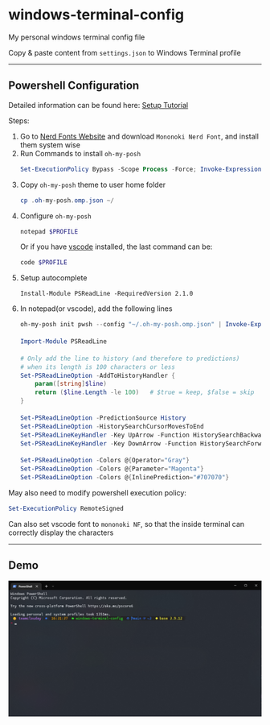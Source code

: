# windows-terminal-config

My personal windows terminal config file

Copy & paste content from `settings.json` to Windows Terminal profile

------

## Powershell Configuration

Detailed information can be found here: [Setup Tutorial](https://ohmyposh.dev/docs/installation/windows)

Steps:
1. Go to [Nerd Fonts Website](https://www.nerdfonts.com/font-downloads) and download `Mononoki Nerd Font`, and install them system wise
2. Run Commands to install `oh-my-posh`
   ```powershell
   Set-ExecutionPolicy Bypass -Scope Process -Force; Invoke-Expression ((New-Object System.Net.WebClient).DownloadString('https://ohmyposh.dev/install.ps1'))
   ```
3. Copy `oh-my-posh` theme to user home folder
   ```powershell
   cp .oh-my-posh.omp.json ~/
   ```
4. Configure `oh-my-posh`
   ```powershell
   notepad $PROFILE
   ```  
   Or if you have [vscode](https://code.visualstudio.com/) installed, the last command can be:
   ```powershell
   code $PROFILE
   ```
5. Setup autocomplete
   ```
   Install-Module PSReadLine -RequiredVersion 2.1.0
   ```
5. In notepad(or vscode), add the following lines  
   ```powershell
   oh-my-posh init pwsh --config "~/.oh-my-posh.omp.json" | Invoke-Expression

   Import-Module PSReadLine

   # Only add the line to history (and therefore to predictions)
   # when its length is 100 characters or less
   Set-PSReadLineOption -AddToHistoryHandler {
       param([string]$line)
       return ($line.Length -le 100)   # $true = keep, $false = skip
   }

   Set-PSReadLineOption -PredictionSource History
   Set-PSReadLineOption -HistorySearchCursorMovesToEnd
   Set-PSReadLineKeyHandler -Key UpArrow -Function HistorySearchBackward
   Set-PSReadLineKeyHandler -Key DownArrow -Function HistorySearchForward

   Set-PSReadLineOption -Colors @{Operator="Gray"}
   Set-PSReadLineOption -Colors @{Parameter="Magenta"}
   Set-PSReadLineOption -Colors @{InlinePrediction="#707070"}
   ```

May also need to modify powershell execution policy:  
```powershell
Set-ExecutionPolicy RemoteSigned
```

Can also set vscode font to `mononoki NF`, so that the inside terminal can correctly display the characters  

------

## Demo  

![img](demo.png)
